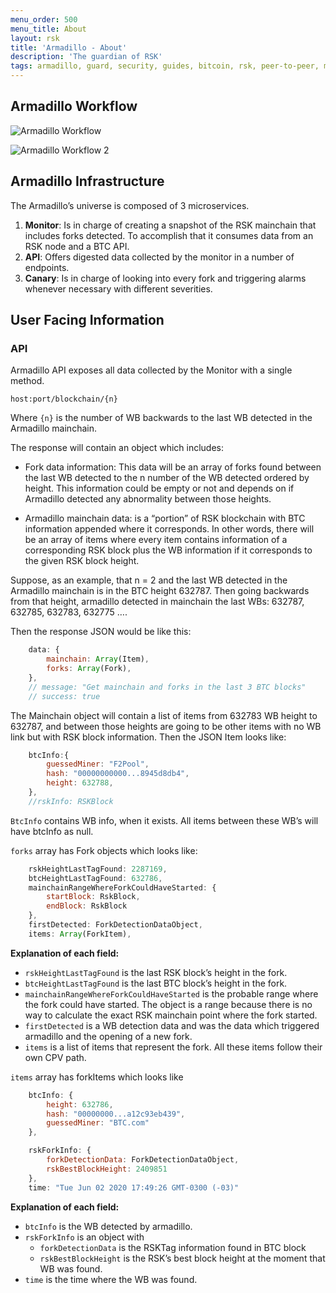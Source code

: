 ```yaml
---
menu_order: 500
menu_title: About
layout: rsk
title: 'Armadillo - About'
description: 'The guardian of RSK'
tags: armadillo, guard, security, guides, bitcoin, rsk, peer-to-peer, merged-mining, blockchain
---
```



## Armadillo Workflow

![Armadillo Workflow](/assets/img/guides/armadillo/armadillo-workflow.png)

![Armadillo Workflow 2](/assets/img/guides/armadillo/armadiallo-workflow-1.png)

## Armadillo Infrastructure

The Armadillo’s universe is composed of 3 microservices.
1. **Monitor**: Is in charge of creating a snapshot of the RSK mainchain that includes forks detected. To accomplish that it consumes data from an RSK node and a BTC API.
2. **API**: Offers digested data collected by the monitor in a number of endpoints.
3. **Canary**: Is in charge of looking into every fork and triggering alarms whenever necessary with different severities.

## User Facing Information

### API

Armadillo API exposes all data collected by the Monitor with a single method.

```shell
host:port/blockchain/{n}
```

Where `{n}` is the number of WB backwards to the last WB detected in the Armadillo mainchain.

The response will contain an object which includes:

- Fork data information: This data will be an array of forks found between the last WB detected to the n number of the WB detected ordered by height.
This information could be empty or not and depends on if Armadillo detected any abnormality between those heights.

- Armadillo mainchain data: is a “portion” of RSK blockchain with BTC information appended where it corresponds.
In other words, there will be an array of items where every item contains information of a corresponding RSK block plus the WB information if it corresponds to the given RSK block height.

Suppose, as an example, that n = 2 and the last WB detected in the Armadillo mainchain is in the BTC height 632787.
Then going backwards from that height,
armadillo detected in mainchain the last WBs: 632787, 632785, 632783, 632775 ….

Then the response JSON would be like this:

```js
    data: {
        mainchain: Array(Item),
        forks: Array(Fork),
    },
    // message: "Get mainchain and forks in the last 3 BTC blocks"
    // success: true
```

The Mainchain object will contain a list of items from 632783 WB height to 632787,
and between those heights are going to be other items with no WB link but with RSK block information.
Then the JSON Item looks like:

```js
    btcInfo:{
        guessedMiner: "F2Pool",
        hash: "00000000000...8945d8db4",
        height: 632788,
    },
    //rskInfo: RSKBlock
```

`BtcInfo` contains WB info, when it exists.
All items between these WB’s will have btcInfo  as null.

`forks` array has Fork objects which looks like:

```js
    rskHeightLastTagFound: 2287169,
    btcHeightLastTagFound: 632786,
    mainchainRangeWhereForkCouldHaveStarted: {
        startBlock: RskBlock,
        endBlock: RskBlock
    },
    firstDetected: ForkDetectionDataObject,
    items: Array(ForkItem),
```

**Explanation of each field:**

- `rskHeightLastTagFound` is the last RSK block’s height in the fork.
- `btcHeightLastTagFound` is the last BTC block’s height in the fork.
- `mainchainRangeWhereForkCouldHaveStarted` is the probable range where the fork could have started. The object is a range because there is no way to calculate the exact RSK mainchain point where the fork started.
- `firstDetected` is a WB detection data and was the data which triggered armadillo and the opening of a new fork.
- `items` is a list of items that represent the fork. All these items follow their own CPV path.

`items` array has forkItems which looks like

```js
    btcInfo: {
        height: 632786,
        hash: "00000000...a12c93eb439",
        guessedMiner: "BTC.com"
    },

    rskForkInfo: {
        forkDetectionData: ForkDetectionDataObject,
        rskBestBlockHeight: 2409851
    },
    time: "Tue Jun 02 2020 17:49:26 GMT-0300 (-03)"
```

**Explanation of each field:**
- `btcInfo` is the WB detected by armadillo.
- `rskForkInfo` is an object with
    -  `forkDetectionData` is the RSKTag information found in BTC block
    - `rskBestBlockHeight` is the RSK’s best block height at the moment that WB was found.
- `time` is the time where the WB was found.
